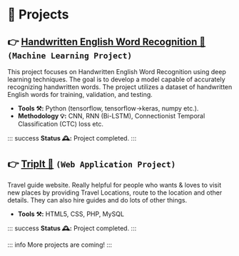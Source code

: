 # 🧪 Projects

## 👉 <a href="https://github.com/PritomPaul99/Handwritten-English-Word-Recognition-Using-CNN-RNN-Model" target="_blank">Handwritten English Word Recognition 🔗</a> `(Machine Learning Project)`

This project focuses on Handwritten English Word Recognition using deep learning techniques. The goal is to develop a model capable of accurately recognizing handwritten words. The project utilizes a dataset of handwritten English words for training, validation, and testing.

- **Tools ⚒️:** Python (tensorflow, tensorflow->keras, numpy etc.).
- **Methodology 💡:** CNN, RNN (Bi-LSTM), Connectionist Temporal Classification (CTC) loss etc.

::: success
**Status 🕰️:** Project completed.
:::

## 👉 <a href="https://github.com/PritomPaul99/TripIt_SEProject" target="_blank">TripIt 🔗</a> `(Web Application Project)`

Travel guide website. Really helpful for people who wants & loves to visit new places by providing Travel Locations, route to the location and other details. They can also hire guides and do lots of other things.

- **Tools ⚒️:** HTML5, CSS, PHP, MySQL

::: success
**Status 🕰️:** Project completed.
:::

::: info
More projects are coming!
:::
